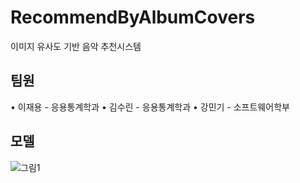 # RecommendByAlbumCovers

이미지 유사도 기반 음악 추천시스템
<br/>


## 팀원

• 이재용 - 응용통계학과
• 김수린 - 응용통계학과
• 강민기 - 소프트웨어학부
<br/>


## 모델

![그림1](https://user-images.githubusercontent.com/63530964/150704785-c766eb05-5d63-42a8-8f77-41bb4c37e3f3.png)


